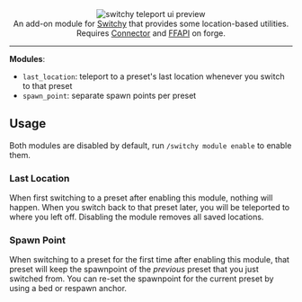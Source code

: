 <!--suppress HtmlDeprecatedTag, XmlDeprecatedElement -->
<center>
<img alt="switchy teleport ui preview" src="https://cdn.modrinth.com/data/W1foSJDS/images/f2c55e1987475463dc01278ca030c82b2ca0104e.png" /><br/>
An add-on module for <a href="https://modrinth.com/mod/switchy">Switchy</a> that provides some location-based utilities.<br/>
Requires <a href="https://modrinth.com/mod/connector">Connector</a> and <a href="https://modrinth.com/mod/forgified-fabric-api">FFAPI</a> on forge.<br/>
</center>

---

**Modules**:

- `last_location`: teleport to a preset's last location whenever you switch to that preset
- `spawn_point`: separate spawn points per preset

## Usage
Both modules are disabled by default, run `/switchy module enable` to enable them.

### Last Location
When first switching to a preset after enabling this module, nothing will happen. When you switch back to that preset later, you will be teleported to where you left off. Disabling the module removes all saved locations.

### Spawn Point
When switching to a preset for the first time after enabling this module, that preset will keep the spawnpoint of the *previous* preset that you just switched from. You can re-set the spawnpoint for the current preset by using a bed or respawn anchor.
